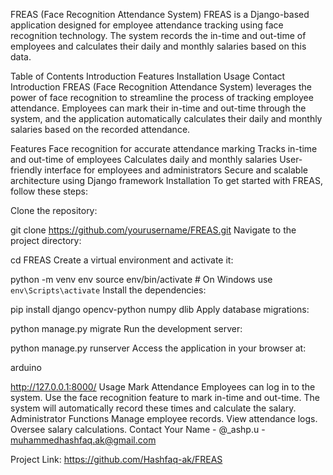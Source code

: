 FREAS (Face Recognition Attendance System)
FREAS is a Django-based application designed for employee attendance tracking using face recognition technology. The system records the in-time and out-time of employees and calculates their daily and monthly salaries based on this data.

Table of Contents
Introduction
Features
Installation
Usage
Contact
Introduction
FREAS (Face Recognition Attendance System) leverages the power of face recognition to streamline the process of tracking employee attendance. Employees can mark their in-time and out-time through the system, and the application automatically calculates their daily and monthly salaries based on the recorded attendance.

Features
Face recognition for accurate attendance marking
Tracks in-time and out-time of employees
Calculates daily and monthly salaries
User-friendly interface for employees and administrators
Secure and scalable architecture using Django framework
Installation
To get started with FREAS, follow these steps:

Clone the repository:

 
 
git clone https://github.com/yourusername/FREAS.git
Navigate to the project directory:

 
 
cd FREAS
Create a virtual environment and activate it:

 
 
python -m venv env
source env/bin/activate  # On Windows use `env\Scripts\activate`
Install the dependencies:

 
 
pip install django opencv-python numpy dlib
Apply database migrations:

 
 
python manage.py migrate
Run the development server:

 
 
python manage.py runserver
Access the application in your browser at:

arduino
 
http://127.0.0.1:8000/
Usage
Mark Attendance
Employees can log in to the system.
Use the face recognition feature to mark in-time and out-time.
The system will automatically record these times and calculate the salary.
Administrator Functions
Manage employee records.
View attendance logs.
Oversee salary calculations.
Contact
Your Name - @_ashp.u - muhammedhashfaq.ak@gmail.com

Project Link: https://github.com/Hashfaq-ak/FREAS
